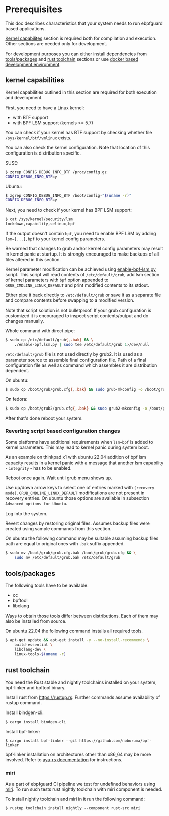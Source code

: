 # Prerequisites

This doc describes characteristics that your system needs to run ebpfguard based applications.

[Kernel capabilites](#kernel-capabilities) section is required both for compilation and execution. Other sections are needed only for development.

For development purposes you can either install dependencies from [tools/packages](#toolspackages) and [rust toolchain](#rust-toolchain) sections or use [docker based development environment](docker_devel_env.md).

## kernel capabilities

Kernel capabilities outlined in this section are required for both execution and development.

First, you need to have a Linux kernel:
* with BTF support
* with BPF LSM support (kernels >= 5.7)

You can check if your kernel has BTF support by checking whether file
`/sys/kernel/btf/vmlinux` exists.

You can also check the kernel configuration. Note that location of this configuration is distribution specific.

SUSE:

```bash
$ zgrep CONFIG_DEBUG_INFO_BTF /proc/config.gz
CONFIG_DEBUG_INFO_BTF=y
```

Ubuntu:
```bash
$ zgrep CONFIG_DEBUG_INFO_BTF /boot/config-"$(uname -r)"
CONFIG_DEBUG_INFO_BTF=y
```

Next, you need to check if your kernel has BPF LSM support:

```bash
$ cat /sys/kernel/security/lsm
lockdown,capability,selinux,bpf
```

If the output doesn't contain `bpf`, you need to enable BPF LSM by adding
`lsm=[...],bpf` to your kernel config parameters.

Be warned that changes to grub and/or kernel config parameters may result
in kernel panic at startup. It is strongly encouraged to make backups of
all files altered in this section.

Kernel parameter modification can be achieved using [enable-bpf-lsm.py](https://github.com/deepfence/ebpfguard/blob/main/enable-bpf-lsm.py) script.
This script will read contents of `/etc/default/grub`, add lsm section of kernel
parameters with `bpf` option appended to `GRUB_CMDLINE_LINUX_DEFAULT` and print
modified contents to its stdout.

Either pipe it back directly to `/etc/default/grub` or save it as a separate file
and compare contents before swapping to a modified version.

Note that script solution is not bulletproof. If your grub configuration is customized it is encouraged to inspect script contents/output and do changes manually.

Whole command with direct pipe:

```bash
$ sudo cp /etc/default/grub{,.bak} && \
    ./enable-bpf.lsm.py | sudo tee /etc/default/grub 1>/dev/null
```

`/etc/default/grub` file is not used directly by grub2. It is used as a parameter source to assemble final configuration file. Path of a final configuration file as well as command which assembles it are distribution dependent.

On ubuntu:

```bash
$ sudo cp /boot/grub/grub.cfg{,.bak} && sudo grub-mkconfig -o /boot/grub/grub.cfg
```

On fedora:

```bash
$ sudo cp /boot/grub2/grub.cfg{,.bak} && sudo grub2-mkconfig -o /boot/grub2/grub.cfg
```

After that's done reboot your system.

### Reverting script based configuration changes

Some platforms have additional requirements when `lsm=bpf` is added to kernel parameters.
This may lead to kernel panic during system boot.

As an example on thinkpad x1 with ubuntu 22.04 addition of bpf lsm capacity results 
in a kernel panic with a message that another lsm capability - `integrity` - has to be enabled.

Reboot once again. Wait until grub menu shows up.

Use up/down arrow keys to select one of entries marked with `(recovery mode)`.
`GRUB_CMDLINE_LINUX_DEFAULT` modifications are not present in recovery entries.
On ubuntu those options are available in subsection `Advanced options for Ubuntu`.

Log into the system.

Revert changes by restoring original files. Assumes backup files were created using sample commands from this section.

On ubuntu the following command may be suitable assuming backup files path
are equal to original ones with `.bak` suffix appended.

```bash
$ sudo mv /boot/grub/grub.cfg.bak /boot/grub/grub.cfg && \
    sudo mv /etc/default/grub.bak /etc/default/grub
```

## tools/packages

The following tools have to be available.
- cc
- bpftool
- libclang

Ways to obtain those tools differ between distributions. Each of them may also be installed from source.

On ubuntu 22.04 the following command installs all required tools.

```bash
$ apt-get update && apt-get install -y --no-install-recommends \
    build-essential \
    libclang-dev \
    linux-tools-$(uname -r)
```

## rust toolchain

You need the Rust stable and nightly toolchains installed on your system, bpf-linker and bpftool binary.

Install rust from https://rustup.rs. Further commands assume availability of rustup command.

Install bindgen-cli:

```bash
$ cargo install bindgen-cli
```

Install bpf-linker:

```
$ cargo install bpf-linker --git https://github.com/noboruma/bpf-linker
```

bpf-linker installation on architectures other than x86_64 may be more involved. Refer to [aya-rs documentation](https://aya-rs.dev/book/start/development/) for instructions.

### miri

As a part of ebpfguard CI pipeline we test for undefined behaviors using [miri](https://github.com/rust-lang/miri).
To run such tests rust nightly toolchain with miri component is needed.

To install nightly toolchain and miri in it run the following command:

```
$ rustup toolchain install nightly --component rust-src miri
```
